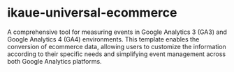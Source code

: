 # ikaue-universal-ecommerce

A comprehensive tool for measuring events in Google Analytics 3 (GA3) and Google Analytics 4 (GA4) environments. This template enables the conversion of ecommerce data, allowing users to customize the information according to their specific needs and simplifying event management across both Google Analytics platforms.

